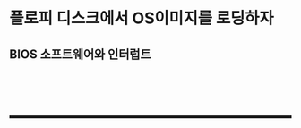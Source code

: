 # 플로피 디스크에서 OS이미지를 로딩하자

## BIOS 소프트웨어와 인터럽트

<br>



<br><br>
<hr style="border: 2px solid;">
<br><br>
